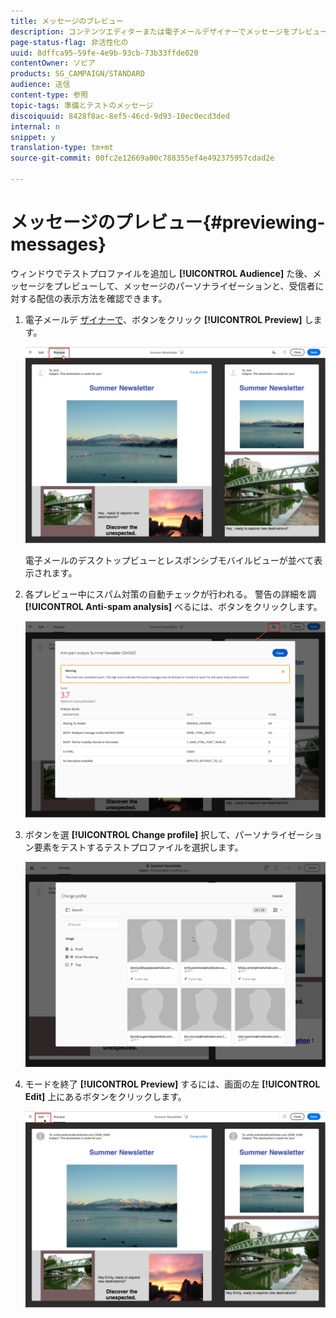 ```yaml
---
title: メッセージのプレビュー
description: コンテンツエディターまたは電子メールデザイナーでメッセージをプレビューする方法について説明します。
page-status-flag: 非活性化の
uuid: 8dffca95-59fe-4e9b-93cb-73b33ffde020
contentOwner: ソビア
products: SG_CAMPAIGN/STANDARD
audience: 送信
content-type: 参照
topic-tags: 準備とテストのメッセージ
discoiquuid: 8428f8ac-8ef5-46cd-9d93-10ec0ecd3ded
internal: n
snippet: y
translation-type: tm+mt
source-git-commit: 00fc2e12669a00c788355ef4e492375957cdad2e

---
```



# メッセージのプレビュー{#previewing-messages}

ウィンドウでテストプロファイルを追加し **[!UICONTROL Audience]** た後、メッセージをプレビューして、メッセージのパーソナライゼーションと、受信者に対する配信の表示方法を確認できます。

1. 電子メールデ [ザイナーで](../../designing/using/overview.md)、ボタンをクリック **[!UICONTROL Preview]** します。

   ![](assets/sending_preview.png)

   電子メールのデスクトップビューとレスポンシブモバイルビューが並べて表示されます。

1. 各プレビュー中にスパム対策の自動チェックが行われる。 警告の詳細を調 **[!UICONTROL Anti-spam analysis]** べるには、ボタンをクリックします。

   ![](assets/sending_anti-spam_analysis.png)

1. ボタンを選 **[!UICONTROL Change profile]** 択して、パーソナライゼーション要素をテストするテストプロファイルを選択します。

   ![](assets/sending_test-profile.png)

1. モードを終了 **[!UICONTROL Preview]** するには、画面の左 **[!UICONTROL Edit]** 上にあるボタンをクリックします。

   ![](assets/sending_preview_edit.png)

